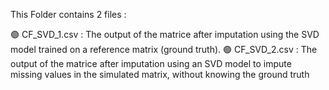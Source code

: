 This Folder contains 2 files : 

🟢 CF_SVD_1.csv : The output of the matrice after imputation using the SVD model trained on a reference matrix (ground truth).
🟢 CF_SVD_2.csv : The output of the matrice after imputation using an SVD model to impute missing values in the simulated matrix, without knowing the ground truth 
